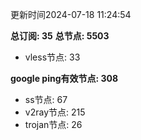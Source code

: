 更新时间2024-07-18 11:24:54

**总订阅: 35**
**总节点: 5503**
- vless节点: 33

**google ping有效节点: 308**
- ss节点: 67
- v2ray节点: 215
- trojan节点: 26
